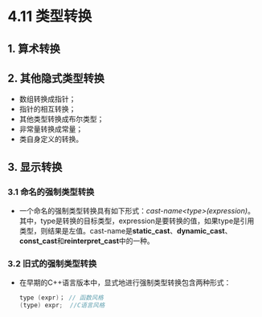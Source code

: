 # 4.11 类型转换

## 1. 算术转换

## 2. 其他隐式类型转换

- 数组转换成指针；
- 指针的相互转换；
- 其他类型转换成布尔类型；
- 非常量转换成常量；
- 类自身定义的转换。

## 3. 显示转换

### 3.1 命名的强制类型转换

- 一个命名的强制类型转换具有如下形式：*cast-name\<type\>(expression)*。其中，type是转换的目标类型，expression是要转换的值，如果type是引用类型，则结果是左值。cast-name是**static_cast**、**dynamic_cast**、**const_cast**和**reinterpret_cast**中的一种。

### 3.2 旧式的强制类型转换

- 在早期的C++语言版本中，显式地进行强制类型转换包含两种形式：

  ```c++
  type (expr)； // 函数风格
  (type) expr;  //C语言风格
  ```

  